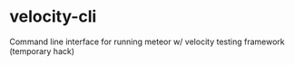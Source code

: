 velocity-cli
============

Command line interface for running meteor w/ velocity testing framework (temporary hack)
